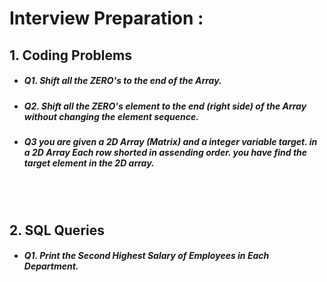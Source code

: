 # Interview Preparation :

## 1. Coding Problems <br>

- ##### Q1. Shift all the ZERO's to the end of the Array. <br>
- ##### Q2. Shift all the ZERO's element to the end (right side) of the Array without changing the element sequence.<br>
- ##### Q3 you are given a 2D Array (Matrix) and a integer variable target. in a 2D Array Each row shorted in assending order. you have find the target element in the 2D array.
<br><br>

## 2. SQL Queries <br>

- ##### Q1. Print the ***Second Highest Salary*** of Employees in Each Department.